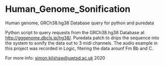 # Human_Genome_Sonification
Human genome, GRCh38.hg38 Database query for python and puredata


Python script to query requests from the GRCh38.hg38 Database at http://gggenome.dbcls.jp/hg38/.
Puredata patch to drips the sequence into the system to sonify the data out to 3 midi channels.
The audio example in this project was recorded in Logic, fitering the data arounf Fm Bb and C.

For more info: simon.kilshaw@uwtsd.ac.uk
2020
